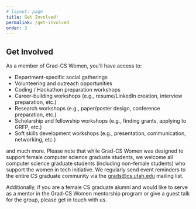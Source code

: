 ```yaml
---
# layout: page
title: Get Involved!
permalink: /get-involved
order: 3
---
```

## Get Involved

As a member of Grad-CS Women, you’ll have access to:
- Department-specific social gatherings
- Volunteering and outreach opportunities
- Coding / Hackathon preparation workshops
- Career-building workshops (e.g., resume/LinkedIn creation, interview preparation, etc.)
- Research workshops (e.g., paper/poster design, conference preparation, etc.)
- Scholarship and fellowship workshops (e.g., finding grants, applying to GRFP, etc.)
- Soft skills development workshops (e.g., presentation, communication, networking, etc.)

and much more. Please note that while Grad-CS Women was designed to support female computer science graduate students, we welcome all computer science graduate students (including non-female students) who support the women in tech initiative. We regularly send event reminders to the entire CS graduate community via the grads@cs.utah.edu mailing list.

Additionally, if you are a female CS graduate alumni and would like to serve as a mentor in the Grad-CS Women mentorship program or give a guest talk for the group, please get in touch with us.
